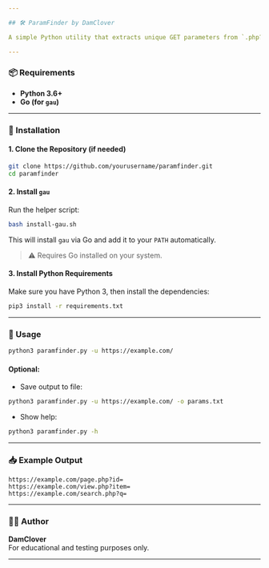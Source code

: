 ```yaml
---

## 🛠️ ParamFinder by DamClover

A simple Python utility that extracts unique GET parameters from `.php?` URLs using `gau`.

---
```


### 📦 Requirements

- **Python 3.6+**
- **Go (for `gau`)**

---

### 🔧 Installation

#### 1. Clone the Repository (if needed)
```bash
git clone https://github.com/yourusername/paramfinder.git
cd paramfinder
```

#### 2. Install `gau`
Run the helper script:

```bash
bash install-gau.sh
```

This will install `gau` via Go and add it to your `PATH` automatically.

> ⚠️ Requires Go installed on your system.

#### 3. Install Python Requirements
Make sure you have Python 3, then install the dependencies:

```bash
pip3 install -r requirements.txt
```

---

### 🚀 Usage

```bash
python3 paramfinder.py -u https://example.com/
```

#### Optional:
- Save output to file:
```bash
python3 paramfinder.py -u https://example.com/ -o params.txt
```

- Show help:
```bash
python3 paramfinder.py -h
```

---

### 📥 Example Output

```
https://example.com/page.php?id=
https://example.com/view.php?item=
https://example.com/search.php?q=
```

---

### 🧑‍💻 Author

**DamClover**  
For educational and testing purposes only.

---

